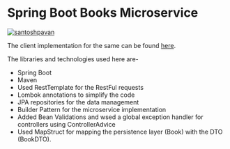 # Spring Boot Books Microservice

[![santoshpavan](https://circleci.com/gh/circleci/microservices-spring-books-service.svg?style=svg)](https://youtu.be/dQw4w9WgXcQ)

The client implementation for the same can be found [here](https://github.com/santoshpavan/microservices-spring-books-client).

The libraries and technologies used here are-

* Spring Boot
* Maven
* Used RestTemplate for the RestFul requests
* Lombok annotations to simplify the code
* JPA repositories for the data management
* Builder Pattern for the microservice implementation
* Added Bean Validations and wsed a global exception handler for controllers using ControllerAdvice
* Used MapStruct for mapping the persistence layer (Book) with the DTO (BookDTO).
